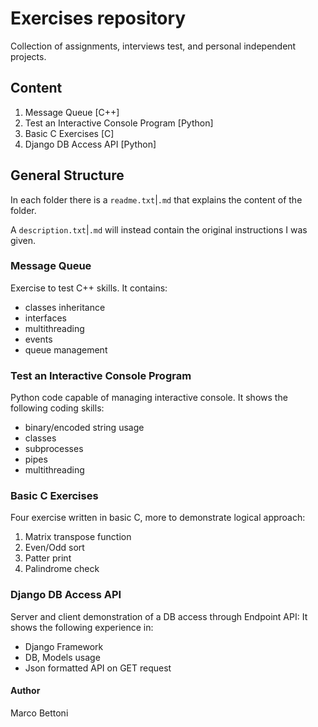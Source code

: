 # Exercises repository

Collection of assignments, interviews test, and personal independent projects.

## Content
1. Message Queue [C++]
2. Test an Interactive Console Program [Python]
3. Basic C Exercises [C]
4. Django DB Access API [Python]

## General Structure
In each folder there is a `readme.txt`|`.md` that explains the content of the folder.

A `description.txt`|`.md` will instead contain the original instructions I was given.

### Message Queue
Exercise to test C++ skills. It contains:
- classes inheritance
- interfaces
- multithreading
- events
- queue management

### Test an Interactive Console Program
Python code capable of managing interactive console.
It shows the following coding skills:
- binary/encoded string usage
- classes
- subprocesses
- pipes
- multithreading

### Basic C Exercises
Four exercise written in basic C, more to demonstrate logical approach:

1. Matrix transpose function
1. Even/Odd sort
1. Patter print
1. Palindrome check

### Django DB Access API
Server and client demonstration of a DB access through Endpoint API:
It shows the following experience in:
- Django Framework
- DB, Models usage
- Json formatted API on GET request


#### Author
Marco Bettoni
